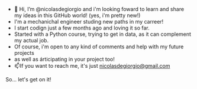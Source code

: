 - 👋 Hi, I’m @nicolasdegiorgio and i'm looking foward to learn and share my ideas in this GitHub world! (yes, i'm pretty new!)
- I'm a mechanichal engineer studing new paths in my carreer!
- I start codign just a few months ago and loving it so far.
- Started with a Python course, trying to get in data, as it can complement my actual job.
- Of course, i'm open to any kind of comments and help with my future projects
- as well as árticipating in your project too! 
- 📫If you want to reach me, it's just nicolasdegiorgio@gmail.com

So... let's get on it!
